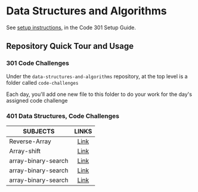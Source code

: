 # Data Structures and Algorithms

See [setup instructions](https://codefellows.github.io/setup-guide/code-301/3-code-challenges), in the Code 301 Setup Guide.

## Repository Quick Tour and Usage

### 301 Code Challenges

Under the `data-structures-and-algorithms` repository, at the top level is a folder called `code-challenges`

Each day, you'll add one new file to this folder to do your work for the day's assigned code challenge

### 401 Data Structures, Code Challenges

|SUBJECTS  |                 LINKS             |
--------------------|:--------------------------------------------------------:|
|Reverse-Array       | [Link](https://github.com/anassawalha95/data-structures-and-algorithms/tree/main/challenges/array_reverse)|
|Array-shift       | [Link](https://github.com/anassawalha95/data-structures-and-algorithms/tree/main/challenges/array-shift)|
|array-binary-search     | [Link](https://github.com/anassawalha95/data-structures-and-algorithms/tree/main/challenges/array-binary-search)|
|array-binary-search     | [Link](https://github.com/anassawalha95/data-structures-and-algorithms/tree/main/challenges/linter)|
|array-binary-search     | [Link](https://github.com/anassawalha95/data-structures-and-algorithms/tree/main/challenges/linked-list)|




